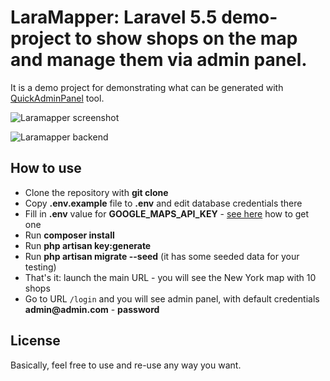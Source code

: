 # LaraMapper: Laravel 5.5 demo-project to show shops on the map and manage them via admin panel.

It is a demo project for demonstrating what can be generated with [QuickAdminPanel](https://quickadminpanel.com) tool.

![Laramapper screenshot](http://webcoderpro.com/laramapper-front.png)

![Laramapper backend](http://webcoderpro.com/laramapper-back.png)

## How to use

- Clone the repository with __git clone__
- Copy __.env.example__ file to __.env__ and edit database credentials there
- Fill in __.env__ value for __GOOGLE_MAPS_API_KEY__ - [see here](https://developers.google.com/maps/documentation/javascript/get-api-key) how to get one 
- Run __composer install__
- Run __php artisan key:generate__
- Run __php artisan migrate --seed__ (it has some seeded data for your testing)
- That's it: launch the main URL - you will see the New York map with 10 shops 
- Go to URL `/login` and you will see admin panel, with default credentials __admin@admin.com__ - __password__

## License

Basically, feel free to use and re-use any way you want.
